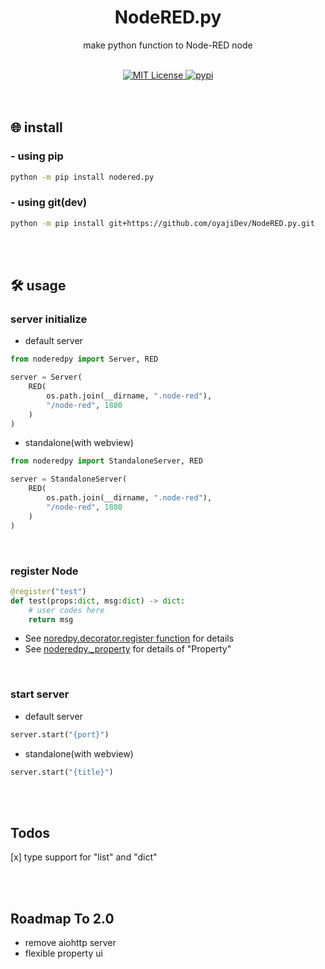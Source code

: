<h1 align="center">
    NodeRED.py
</h1>
<p align="center">
    make python function to Node-RED node
</p>
<br/>

<div align="center">
    <a href="https://github.com/oyajiDev/HU4PY/blob/main/LICENSE">
        <img src="https://img.shields.io/github/license/oyajiDev/HU4PY.svg" alt="MIT License" />
    </a>
    <a href="https://pypi.org/project/nodered.py/">
        <img src="https://img.shields.io/pypi/v/nodered.py.svg" alt="pypi" />
    </a>
</div>
<br/><br/>


## 🌐 install
### - using pip
```zsh
python -m pip install nodered.py
```

### - using git(dev)
```zsh
python -m pip install git+https://github.com/oyajiDev/NodeRED.py.git
```

<br/><br/>

## 🛠 usage
### server initialize
- default server
```python
from noderedpy import Server, RED

server = Server(
    RED(
        os.path.join(__dirname, ".node-red"),
        "/node-red", 1880
    )
)
```
- standalone(with webview)
```python
from noderedpy import StandaloneServer, RED

server = StandaloneServer(
    RED(
        os.path.join(__dirname, ".node-red"),
        "/node-red", 1880
    )
)
```
<br/>

### register Node
```python
@register("test")
def test(props:dict, msg:dict) -> dict:
    # user codes here
    return msg
```
- See <a href="https://github.com/oyajiDev/NodeRED.py/blob/08b2295ab537be97ad9e9a2f94154cdcb36685d0/noderedpy/decorator.py#L8">noredpy.decorator.register function</a> for details
- See <a href="https://github.com/oyajiDev/NodeRED.py/blob/08b2295ab537be97ad9e9a2f94154cdcb36685d0/noderedpy/_property.py">noderedpy._property</a> for details of "Property"
<br/>

### start server
- default server
```python
server.start("{port}")
```
- standalone(with webview)
```python
server.start("{title}")
```
<br/><br/>

## Todos
[x] type support for "list" and "dict"

<br/><br/>

## Roadmap To 2.0
- remove aiohttp server
- flexible property ui
